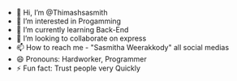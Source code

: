 - 👋 Hi, I’m @Thimashsasmith
- 👀 I’m interested in Progamming
- 🌱 I’m currently learning Back-End
- 💞️ I’m looking to collaborate on express
- 📫 How to reach me - "Sasmitha Weerakkody" all social medias
- 😄 Pronouns: Hardworker, Programmer
- ⚡ Fun fact: Trust people very Quickly

<!---
Thimashsasmith/Thimashsasmith is a ✨ special ✨ repository because its `README.md` (this file) appears on your GitHub profile.
You can click the Preview link to take a look at your changes.
--->
